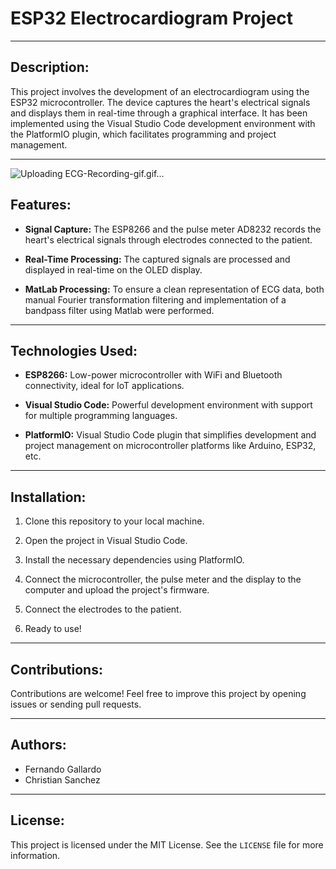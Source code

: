 # ESP32 Electrocardiogram Project

---

## Description:

This project involves the development of an electrocardiogram using the ESP32 microcontroller. The device captures the heart's electrical signals and displays them in real-time through a graphical interface. It has been implemented using the Visual Studio Code development environment with the PlatformIO plugin, which facilitates programming and project management.

---
![Uploading ECG-Recording-gif.gif…]()

## Features:

- **Signal Capture:** The ESP8266 and the pulse meter AD8232 records the heart's electrical signals through electrodes connected to the patient.

- **Real-Time Processing:** The captured signals are processed and displayed in real-time on the OLED display.

- **MatLab Processing:** To ensure a clean representation of ECG data, both manual Fourier transformation filtering and implementation of a bandpass filter using Matlab were performed.

---

## Technologies Used:

- **ESP8266:** Low-power microcontroller with WiFi and Bluetooth connectivity, ideal for IoT applications.

- **Visual Studio Code:** Powerful development environment with support for multiple programming languages.

- **PlatformIO:** Visual Studio Code plugin that simplifies development and project management on microcontroller platforms like Arduino, ESP32, etc.

---

## Installation:

1. Clone this repository to your local machine.

2. Open the project in Visual Studio Code.

3. Install the necessary dependencies using PlatformIO.

4. Connect the microcontroller, the pulse meter and the display to the computer and upload the project's firmware.

5. Connect the electrodes to the patient.

6. Ready to use!

---

## Contributions:

Contributions are welcome! Feel free to improve this project by opening issues or sending pull requests.

---

## Authors:

- Fernando Gallardo
- Christian Sanchez

---

## License:

This project is licensed under the MIT License. See the `LICENSE` file for more information.
